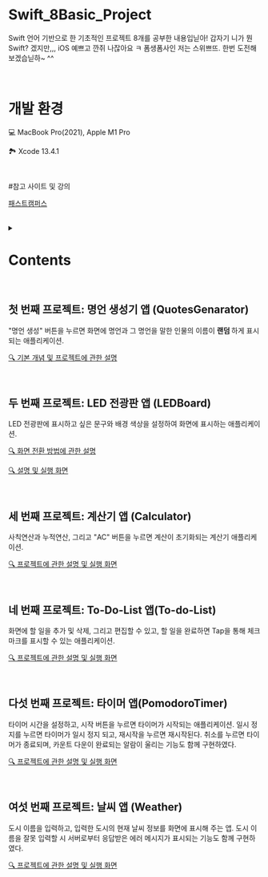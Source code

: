 # Swift_8Basic_Project

Swift 언어 기반으로 한 기초적인 프로젝트 8개를 공부한 내용입닏아! 갑자기 니가 뭔 Swift? 겠지만,,, iOS 예쁘고 깐쥐 나잖아요 ㅋ 폼생폼사인 저는 스위쁘뜨. 한번 도전해보겠습닏하~ ^^

<br>

# 개발 환경
💻 MacBook Pro(2021), Apple M1 Pro

🏞 Xcode 13.4.1

<br>

#참고 사이트 및 강의

<a href = "https://fastcampus.co.kr"> 패스트캠퍼스 </a>

<br>

<details>

  <summary> <h1> Contents </h1> </summary>

    1. 명언 생성기 엡
    2. LED 전광판 앱
    3. 계산기 앱
    4. To-Do-List 앱
    5. 타이머 앱
    6. 일기 앱
    7. 날씨 앱
    8. 코로나 현황판 앱

    
</details>

<br>

## 첫 번째 프로젝트: 명언 생성기 앱 (QuotesGenarator)
"명언 생성" 버튼을 누르면 화면에 명언과 그 명언을 말한 인물의 이름이 <strong> 랜덤 </strong> 하게 표시되는 애플리케이션.


<a href = "https://velog.io/@haansohee/01.-명언-생성기-어플"> 🔍 기본 개념 및 프로젝트에 관한 설명 </a>

<br>

## 두 번째 프로젝트: LED 전광판 앱 (LEDBoard)
LED 전광판에 표시하고 싶은 문구와 배경 색상을 설정하여 화면에 표시하는 애플리케이션.


<a href = "https://velog.io/@haansohee/02.-전광판-앱-화면-전환-방법"> 🔍 화면 전환 방법에 관한 설명 </a>


<a href = "https://velog.io/@haansohee/02-1.-LED-전광판-앱"> 🔍 설명 및 실행 화면 </a>

<br>

## 세 번째 프로젝트: 계산기 앱 (Calculator)
사칙연산과 누적연산, 그리고 "AC" 버튼을 누르면 계산이 초기화되는 계산기 애플리케이션.

<a href = "https://velog.io/@haansohee/03.-계산기-앱"> 🔍 프로젝트에 관한 설명 및 실행 화면 </a>

<br>

## 네 번째 프로젝트: To-Do-List 앱(To-do-List)
화면에 할 일을 추가 및 삭제, 그리고 편집할 수 있고, 할 일을 완료하면 Tap을 통해 체크마크를 표시할 수 있는 애플리케이션.

<a href = "https://velog.io/@haansohee/04.-To-Do-List-앱"> 🔍 프로젝트에 관한 설명 및 실행 화면 </a>

<br>

## 다섯 번째 프로젝트: 타이머 앱(PomodoroTimer)
타이머 시간을 설정하고, 시작 버튼을 누르면 타이머가 시작되는 애플리케이션. 일시 정지를 누르면 타이머가 일시 정지 되고, 재시작을 누르면 재시작된다. 취소를 누르면 타이머가 종료되며, 카운트 다운이 완료되는 알람이 울리는 기능도 함께 구현하였다.

<a href = "https://velog.io/@haansohee/05.-뽀모도로-타이머-앱"> 🔍 프로젝트에 관한 설명 및 실행 화면 </a>

<br>

## 여섯 번째 프로젝트: 날씨 앱 (Weather)
도시 이름을 입력하고, 입력한 도시의 현재 날씨 정보를 화면에 표시해 주는 앱. 도시 이름을 잘못 입력할 시 서버로부터 응답받은 에러 메시지가 표시되는 기능도 함께 구현하였다.

<a href = "https://velog.io/@haansohee/06.-날씨-앱"> 🔍 프로젝트에 관한 설명 및 실행 화면</a>

